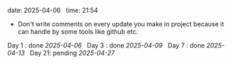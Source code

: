 date: 2025-04-06  
time: 21:54  

  - Don't write comments on every update you make in project because it can handle by some tools like github etc.

Day 1 : done *2025-04-06*  
Day 3 : done *2025-04-09*  
Day 7 : done *2025-04-13*  
Day 21: pending *2025-04-27*